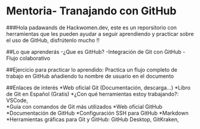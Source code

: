 # Mentoria- Tranajando con GitHub

###Hola padawands de Hackwomen.dev, este es un reporsitorio con herramientas que les pueden ayudar a seguir aprendiendo y practicar sobre el uso de GitHub, disfrútenlo mucho :bangbang:

##Lo que aprenderás
-¿Que es GitHub?
-Integración de Git con GitHub
-Flujo colaborativo

##Ejercicio para practicar lo aprendido:
Practica un flujo completo de trabajo en GitHub añadiendo tu nombre de usuario en el documento 

##Enlaces de interés
*Web oficial Git (Documentación, descarga...)
*Libro de Git en Español (Gratis)
*¿Con qué herramientas estoy trabajando?:  VSCode,  
*Guía con comandos de Git más utilizados
*Web oficial GitHub
*Documentación de GitHub
*Configuración SSH para GitHub
*Markdown
*Herramientas gráficas para Git y GitHub: GitHub Desktop, GitKraken, 

